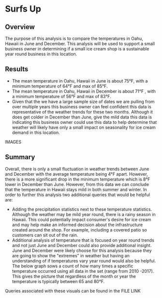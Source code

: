 # Surfs Up

## Overview
The purpose of this analysis is to compare the temperatures in Oahu, Hawaii in June and December. This analysis will be used to support a small business owner in determining if a small ice cream shop is a sustainable year round business in this location. 

## Results
* The mean temperature in Oahu, Hawaii in June is about 75°F, with a minimum temperature of 64°F and max of 85°F. 
* The mean temperature in Oahu, Hawaii in December is about 71°F , with a minimum temperature of 56°F and max of 83°F. 
* Given that the we have a large sample size of dates we are pulling from over multiple years this business owner can feel confident this data is representative of the weather trends for these two months. Although it does get colder in December than June, give the mild data this data is indicating this business owner could use this data to help determine that weather will likely have only a small impact on seasonality for ice cream demand in this location. 

IMAGES

## Summary 
Overall, there is only a small fluctuation in weather trends between June and December with the average temperature being 4°F apart. However, there is a more significant drop in the minimum temperature which is 8°F  lower in December than June. However, from this data we can conclude that the temperature in Hawaii stays mild in both summer and winter. In order to further this analysis two additional queries that would be helpful are:
* Adding the precipitation statistics next to these temperature statistics. Although the weather may be mild year round, there is a rainy season in Hawaii. This could potentially impact consumer's desire for ice cream and may help make an informed decision about the infrastructure created around the shop. For example, including a covered patio so customers can sit out of the rain. 
* Additional analysis of temperature that is focused on year round trends and not just June and December could also provide additional insight. June and December were likely choose for this analysis because they are going to show the "extremes" in weather but having an understanding of if temperatures vary year round would also be helpful. The below graph sows a count of how many times a specific temperature occurred using all data in the set (range from 2010 -2017). This gives the picture that regardless of the month or year the temperature is typically between 65 and 80°F. 

Queries associated with these visuals can be found in the FILE LINK